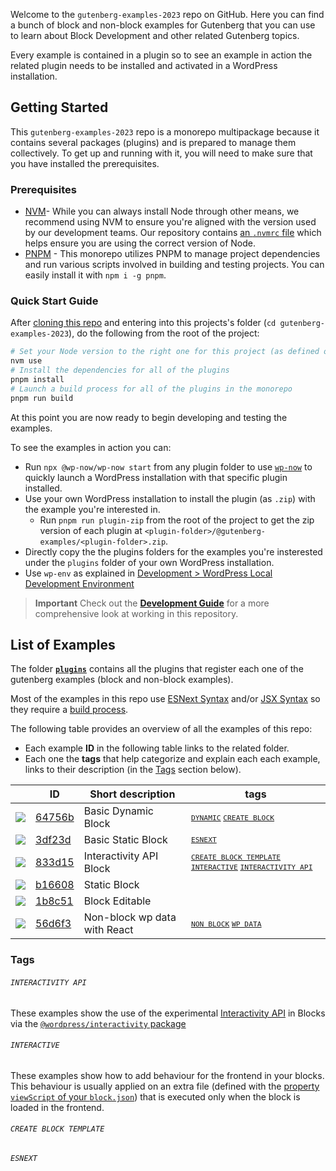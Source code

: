 Welcome to the `gutenberg-examples-2023` repo on GitHub. Here you can find a bunch of block and non-block examples for Gutenberg that you can use to learn about Block Development and other related Gutenberg topics. 

Every example is contained in a plugin so to see an example in action the related plugin needs to be installed and activated in a WordPress installation.

## Getting Started

This `gutenberg-examples-2023` repo is a monorepo multipackage because it contains several packages (plugins) and is prepared to manage them collectively. To get up and running with it, you will need to make sure that you have installed the prerequisites.

### Prerequisites

- [NVM](https://github.com/nvm-sh/nvm#installing-and-updating)- While you can always install Node through other means, we recommend using NVM to ensure you're aligned with the version used by our development teams. Our repository contains [an `.nvmrc` file](.nvmrc) which helps ensure you are using the correct version of Node.
- [PNPM](https://pnpm.io/installation) - This monorepo utilizes PNPM to manage project dependencies and run various scripts involved in building and testing projects. You can easily install it with `npm i -g pnpm`.

### Quick Start Guide

After [cloning this repo](https://docs.github.com/en/repositories/creating-and-managing-repositories/cloning-a-repository) and entering into this projects's folder (`cd gutenberg-examples-2023`), do the following from the root of the project:

```bash
# Set your Node version to the right one for this project (as defined on .nvmrc)
nvm use
# Install the dependencies for all of the plugins
pnpm install
# Launch a build process for all of the plugins in the monorepo
pnpm run build
```

At this point you are now ready to begin developing and testing the examples.  

To see the examples in action you can:
- Run `npx @wp-now/wp-now start` from any plugin folder to use [`wp-now`](https://github.com/WordPress/playground-tools/tree/trunk/packages/wp-now) to quickly launch a WordPress installation with that specific plugin installed.
- Use your own WordPress installation to install the plugin (as `.zip`) with the example you're interested in. 
  - Run `pnpm run plugin-zip` from the root of the project to get the zip version of each plugin at  `<plugin-folder>/@gutenberg-examples/<plugin-folder>.zip`.
- Directly copy the the plugins folders for the examples you're insterested under the `plugins` folder of your own WordPress installation.
- Use `wp-env` as explained in [Development > WordPress Local Development Environment](DEVELOPMENT.md)


> **Important**
> Check out the [**Development Guide**](DEVELOPMENT.md) for a more comprehensive look at working in this repository.

## List of Examples

The folder [**`plugins`**](plugins) contains all the plugins that register each one of the gutenberg examples (block and non-block examples). 

Most of the examples in this repo use [ESNext Syntax](https://developer.wordpress.org/block-editor/how-to-guides/javascript/esnext-js/) and/or [JSX Syntax](https://legacy.reactjs.org/docs/introducing-jsx.html) so they require a [build process](https://developer.wordpress.org/block-editor/how-to-guides/javascript/js-build-setup/). 

The following table provides an overview of all the examples of this repo:
- Each example **ID** in the following table links to the related folder. 
- Each one the **tags** that help categorize and explain each each example, links to their description (in the [Tags](#tags) section below). 

| &nbsp; | ID | Short description  | tags |
|--------|------|-------|-------------|
| ![]( https://placehold.co/15x15/64756b/64756b ) |  [64756b](./plugins/dynamic-block-64756b) | Basic Dynamic Block | <small> [`DYNAMIC`](#dynamic) [`CREATE BLOCK`](#create-block) </small> |
| ![]( https://placehold.co/15x15/3df23d/3df23d ) | [3df23d](./plugins/esnext-basic-3df23d) | Basic Static Block  |<small> [`ESNEXT`](#esnext)  </small> |
| ![]( https://placehold.co/15x15/833d15/833d15 ) | [833d15](./plugins/interactive-block-833d15) | Interactivity API Block |   <small> [`CREATE BLOCK TEMPLATE`](#create-block-template) [`INTERACTIVE`](#interactive) [`INTERACTIVITY API`](#interactivity-api) </small>|
| ![]( https://placehold.co/15x15/b16608/b16608 ) | [b16608](./plugins/static-block-b16608) | Static Block |        |
| ![]( https://placehold.co/15x15/1b8c51/1b8c51 ) | [1b8c51](./plugins/esnext-editable-1b8c51) | Block Editable |       |
| ![]( https://placehold.co/15x15/56d6f3/56d6f3 ) | [56d6f3](./plugins/non-block-react-wp-data-56d6f3) | Non-block wp data with React | <small> [`NON BLOCK`](#create-block-template) [`WP DATA`](#wp-data) </small>   |

### Tags 

###### `INTERACTIVITY API`

These examples show the use of the experimental [Interactivity API](https://make.wordpress.org/core/2023/03/30/proposal-the-interactivity-api-a-better-developer-experience-in-building-interactive-blocks/) in Blocks via the [`@wordpress/interactivity` package](https://github.com/WordPress/gutenberg/blob/trunk/packages/interactivity/README.md)  

###### `INTERACTIVE`

These examples show how to add behaviour for the frontend in your blocks. This behaviour is usually applied on an extra file (defined with the [property `viewScript` of your `block.json`](https://developer.wordpress.org/block-editor/reference-guides/block-api/block-metadata/#view-script)) that is executed only when the block is loaded in the frontend.

###### `CREATE BLOCK TEMPLATE`

<!--
These examples show how to add behaviour for the frontend in your blocks. This behaviour is usually applied on an extra file (defined with the [property `viewScript` of your `block.json`](https://developer.wordpress.org/block-editor/reference-guides/block-api/block-metadata/#view-script)) that is executed only when the block is loaded in the frontend.
-->

###### `ESNEXT`
<!--
These examples shows the use of the experimental [Interactivity API](https://make.wordpress.org/core/2023/03/30/proposal-the-interactivity-api-a-better-developer-experience-in-building-interactive-blocks/) via the [`@wordpress/interactivity` package](https://github.com/WordPress/gutenberg/blob/trunk/packages/interactivity/README.md)  
-->
